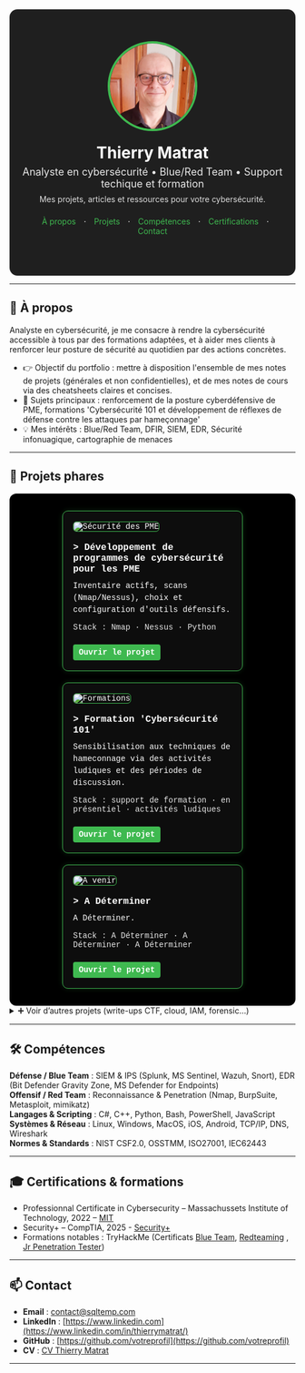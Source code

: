 <!--
README.md – Portfolio cybersécurité (style visuel à la Malachi Gamblin)
Mode d’emploi :
1) Copiez tout ce fichier dans votre README.md de repo GitHub.
2) Remplacez les zones [ENTRE CROCHETS] par vos infos.
3) Placez vos images dans /assets/ (profilepic.jpg, project*.png, logos…).
4) Si certains styles HTML sont trop “stricts” pour GitHub Mobile, utilisez la SECTION DE SECOURS (pur Markdown) plus bas.
-->
<meta name="viewport" content="width=device-width, initial-scale=1" />
<link rel="stylesheet" href="/assets/css/custom.css">


<!-- ===== HERO / BANNIÈRE ===== -->
<div align="center" style="background:#1f1f1f; padding:56px 20px; color:#fff; border-radius:14px;">
  <img src="assets/profilepic.jpg" alt="Photo de [VOTRE NOM]" width="150" style="border-radius:50%; border:4px solid #3fb950;">
  <h1 style="margin:18px 0 6px;">Thierry Matrat</h1>
  <p style="margin:0; font-size:18px; opacity:.9;">Analyste en cybersécurité • Blue/Red Team • Support techique et formation</p>
  <p style="margin:8px 0 0; font-size:14px; opacity:.85;">Mes projets, articles et ressources pour votre cybersécurité.</p>
  
  <!-- mini navigation -->
  <p style="margin-top:22px;">
    <a href="#a-propos" style="color:#3fb950; text-decoration:none; margin:0 10px;">À propos</a> ·
    <a href="#projets" style="color:#3fb950; text-decoration:none; margin:0 10px;">Projets</a> ·
    <a href="#competences" style="color:#3fb950; text-decoration:none; margin:0 10px;">Compétences</a> ·
    <a href="#certifications" style="color:#3fb950; text-decoration:none; margin:0 10px;">Certifications</a> ·
    <a href="#contact" style="color:#3fb950; text-decoration:none; margin:0 10px;">Contact</a>
  </p>
</div>

---

<!-- ===== À PROPOS ===== -->
<h2 id="a-propos">👋 À propos</h2>

Analyste en cybersécurité, je me consacre à rendre la cybersécurité accessible à tous par des formations adaptées, et à aider mes clients à renforcer leur posture de sécurité au quotidien par des actions concrètes.


- 👉 Objectif du portfolio : mettre à disposition l'ensemble de mes notes de projets (générales et non confidentielles), et de mes notes de cours via des cheatsheets claires et concises.
- 🔭 Sujets principaux : renforcement de la posture cyberdéfensive de PME, formations 'Cybersécurité 101 et développement de réflexes de défense contre les attaques par hameçonnage'  
- 💡 Mes intérêts : Blue/Red Team, DFIR, SIEM, EDR, Sécurité infonuagique, cartographie de menaces

---

<!-- ===== PROJETS (cartes) ===== -->
<h2 id="projets">🧩 Projets phares</h2>

<!-- SECTION PROJETS PHARES – ALIGNEMENT 3 CARTES & TEXTE BLANC -->
<!--div style="display:flex; flex-wrap:wrap; justify-content:center; gap:20px; background-color:#000; padding:30px; border-radius:12px;"> -->
<div class="projects-row" style="display:flex; flex-wrap:wrap; justify-content:center; gap:20px; background-color:#000; padding:30px; border-radius:12px;">

  <!-- CARTE 1 -->
  <div style="flex:1 1 300px; min-width:220px; max-width:280px; background-color:#0d0d0d; border:1px solid #3fb950; border-radius:10px; padding:18px; color:#ffffff; font-family:'Courier New', monospace; box-shadow:0 0 10px rgba(63,185,80,0.2); text-align:left;">
    <img src="assets/project1.png" alt="Sécurité des PME" style="width:100%; border-radius:6px; margin-bottom:12px; border:1px solid #3fb950;">
    <h3 style="margin:6px 0 10px; color:#ffffff;">> Développement de programmes de cybersécurité pour les PME</h3>
    <p style="margin:0 0 12px; line-height:1.5;">Inventaire actifs, scans (Nmap/Nessus), choix et configuration d'outils défensifs.</p>
    <p style="margin:0 0 12px; font-size:14px; opacity:.9;">Stack : Nmap · Nessus · Python</p>
    <a href="projects/secu-PME/" style="display:inline-block; margin-top:10px; padding:6px 10px; background-color:#3fb950; color:#ffffff; text-decoration:none; border-radius:4px; font-weight:bold;">Ouvrir le projet</a>
  </div>

  <!-- CARTE 2 -->
  <div style="flex:1 1 300px; min-width:220px; max-width:280px; background-color:#0d0d0d; border:1px solid #3fb950; border-radius:10px; padding:18px; color:#ffffff; font-family:'Courier New', monospace; box-shadow:0 0 10px rgba(63,185,80,0.2); text-align:left;">
    <img src="assets/project2.png" alt="Formations" style="width:100%; border-radius:6px; margin-bottom:12px; border:1px solid #3fb950;">
    <h3 style="margin:6px 0 10px; color:#ffffff;">> Formation 'Cybersécurité 101'</h3>
    <p style="margin:0 0 12px; line-height:1.5;">Sensibilisation aux techniques de hameconnage via des activités ludiques et des périodes de discussion.</p>
    <p style="margin:0 0 12px; font-size:14px; opacity:.9;">Stack : support de formation · en présentiel · activités ludiques </p>
    <a href="projects/formations-101/" style="display:inline-block; margin-top:10px; padding:6px 10px; background-color:#3fb950; color:#ffffff; text-decoration:none; border-radius:4px; font-weight:bold;">Ouvrir le projet</a>
  </div>

  <!-- CARTE 3 -->
  <div style="flex:1 1 300px; min-width:220px; max-width:280px; background-color:#0d0d0d; border:1px solid #3fb950; border-radius:10px; padding:18px; color:#ffffff; font-family:'Courier New', monospace; box-shadow:0 0 10px rgba(63,185,80,0.2); text-align:left;">
    <img src="assets/project3.png" alt="A venir" style="width:100%; border-radius:6px; margin-bottom:12px; border:1px solid #3fb950;">
    <h3 style="margin:6px 0 10px; color:#ffffff;">> A Déterminer</h3>
    <p style="margin:0 0 12px; line-height:1.5;">A Déterminer.</p>
    <p style="margin:0 0 12px; font-size:14px; opacity:.9;">Stack : A Déterminer · A Déterminer · A Déterminer </p>
    <a href="projects/a-venir/" style="display:inline-block; margin-top:10px; padding:6px 10px; background-color:#3fb950; color:#ffffff; text-decoration:none; border-radius:4px; font-weight:bold;">Ouvrir le projet</a>
  </div>

</div>


<details>
<summary>➕ Voir d’autres projets (write-ups CTF, cloud, IAM, forensic…)</summary>

- [Write-ups CTF](projects/ctf/README.md)
- [Cheatsheet Défense](projects/hardening/README.md)
- [Cheatsheet Attaque](projects/cloud-security/README.md)
- [Forensic & DFIR notes](projects/dfir/README.md)

</details>

---

<!-- ===== COMPÉTENCES ===== -->
<section class="terminal-section" id="competences">
  <h2>🛠️ Compétences</h2>
  <p>
    <strong>Défense / Blue Team</strong> : SIEM & IPS (Splunk, MS Sentinel, Wazuh, Snort), EDR (Bit Defender Gravity Zone, MS Defender for Endpoints)<br>
    <strong>Offensif / Red Team</strong> : Reconnaissance & Penetration (Nmap, BurpSuite, Metasploit, mimikatz)<br>
    <strong>Langages & Scripting</strong> : C#, C++, Python, Bash, PowerShell, JavaScript<br>
    <strong>Systèmes & Réseau</strong> : Linux, Windows, MacOS, iOS, Android, TCP/IP, DNS, Wireshark<br>
    <strong>Normes & Standards</strong> : NIST CSF2.0, OSSTMM, ISO27001, IEC62443
  </p>
</section>

---

<!-- ===== CERTIFICATIONS ===== -->
<h2 id="certifications">🎓 Certifications & formations</h2>

- Professionnal Certificate in Cybersecurity – Massachussets Institute of Technology, 2022 – [MIT](https://certificates.emeritus.org/551ef89b-003f-456c-b6ae-f3fac29734db#acc.oCvBfZWQ) 
- Security+ – CompTIA, 2025 -  [Security+](https://www.credly.com/badges/64372dff-c123-469f-8ef0-38c62923a272) 
- Formations notables : TryHackMe (Certificats [Blue Team](https://tryhackme-certificates.s3-eu-west-1.amazonaws.com/THM-ZVVQEKCLAQ.pdf), [Redteaming](https://tryhackme-certificates.s3-eu-west-1.amazonaws.com/THM-KGKMGGWDIB.pdf) , [Jr Penetration Tester](https://tryhackme-certificates.s3-eu-west-1.amazonaws.com/THM-CVEG9XZNC6.pdf))

---

<h2 id="contact">📫 Contact</h2>

- **Email** : contact@sqltemp.com  
- **LinkedIn** : [https://www.linkedin.com](https://www.linkedin.com/in/thierrymatrat/)
- **GitHub** : [https://github.com/votreprofil](https://github.com/votreprofil)  
- **CV** : [CV Thierry Matrat](assets/CV_ThierryMatrat.pdf)

---

